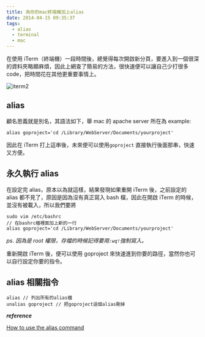 ```yaml
---
title: 為你的mac終端機加上alias
date: 2014-04-15 09:35:37
tags:
  - alias
  - terminal
  - mac
---
```


在使用 iTerm（終端機）一段時間後，總覺得每次開啟新分頁，要進入到一個很深的資料夾略顯麻煩，因此上網查了簡易的方法，很快速便可以讓自己少打很多 code，把時間花在其他更重要事情上。

![iterm2](https://i.imgur.com/Cc5u0nY.png)

<!-- more -->

## alias

顧名思義就是別名，其語法如下，舉 mac 的 apache server 所在為 example:

```shell
alias goproject='cd /Library/WebServer/Documents/yourproject'
```

因此在 iTerm 打上這串後，未來便可以使用`goproject` 直接執行後面那串，快速又方便。

## 永久執行 alias

在設定完 alias，原本以為就這樣，結果發現如果重開 iTerm 後，之前設定的 alias 都不見了，原因是因為沒有真正寫入 bash 檔，因此在開啟 iTerm 的時候，並沒有被載入，所以我們要將

```shell
sudo vim /etc/bashrc
// 在bashrc檔裡面加上新的一行
alias goproject='cd /Library/WebServer/Documents/yourproject'
```

_ps. 因為是 root 權限，存檔的時候記得要用`:wq!`強制寫入。_

重新開啟 iTerm 後，便可以使用 goproject 來快速進到你要的路徑，當然你也可以自行設定你要的指令。

## alias 相關指令

```shell
alias // 列出所有的alias檔
unalias goproject // 把goproject這個alias刪掉
```

**_reference_**

[How to use the alias command](http://www.linfo.org/alias.html)
